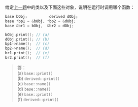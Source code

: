 给定[上一题](./quiz_15.13.md)中的类以及下面这些对象，说明在运行时调用哪个函数：

```cpp
base bObj;          derived dObj;
base *bp1 = &bObj, *bp2 = &dObj;
base &br1 = bObj,  &br2 = dObj;

bObj.print(); // (a)
dObj.print(); // (b)
bp1->name();  // (c)
bp2->name();  // (d)
br1.print();  // (e)
br2.print();  // (f)
```

> 答：  
> (a) `base::print()`  
> (b) `derived::print()`  
> (c) `base::name()`  
> (d) `base::name()`  
> (e) `base::print()`  
> (f) `derived::print()`  
